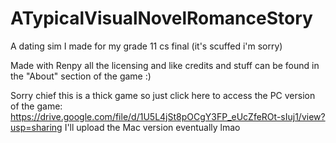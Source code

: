 # ATypicalVisualNovelRomanceStory
A dating sim I made for my grade 11 cs final (it's scuffed i'm sorry)

Made with Renpy all the licensing and like credits and stuff can be found in the "About" section of the game :)


Sorry chief this is a thick game so just click here to access the PC version of the game:
 https://drive.google.com/file/d/1U5L4jSt8pOCgY3FP_eUcZfeROt-sIuj1/view?usp=sharing
I'll upload the Mac version eventually lmao
